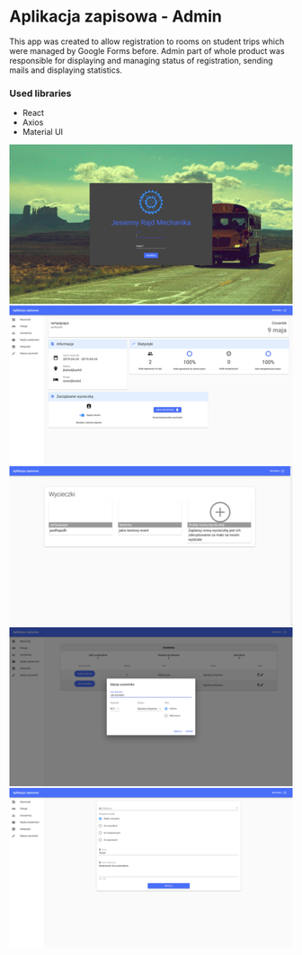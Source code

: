 # Aplikacja zapisowa - Admin
This app was created to allow registration to rooms on student trips which were managed by Google Forms before.
Admin part of whole product was responsible for displaying and managing status of registration, sending mails and displaying statistics.

### Used libraries
* React
* Axios
* Material UI

![](frontend-admin/screenshots/1.png)
![](frontend-admin/screenshots/2.png)
![](frontend-admin/screenshots/3.png)
![](frontend-admin/screenshots/4.png)
![](frontend-admin/screenshots/5.png)
